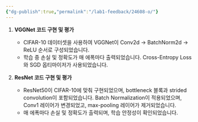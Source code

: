 ```yaml
---
{"dg-publish":true,"permalink":"/lab1-feedback/24608-o/"}
---
```


1. **VGGNet 코드 구현 및 평가**
   - CIFAR-10 데이터셋을 사용하여 VGGNet이 Conv2d -> BatchNorm2d -> ReLU 순서로 구성되었습니다.
   - 학습 중 손실 및 정확도가 매 에폭마다 출력되었습니다. Cross-Entropy Loss와 SGD 옵티마이저가 사용되었습니다.

2. **ResNet 코드 구현 및 평가**
   - ResNet50이 CIFAR-10에 맞춰 구현되었으며, bottleneck 블록과 strided convolution이 포함되었습니다. Batch Normalization이 적용되었으며, Conv1 레이어가 변경되었고, max-pooling 레이어가 제거되었습니다.
   - 매 에폭마다 손실 및 정확도가 출력되며, 학습 안정성이 확인되었습니다.